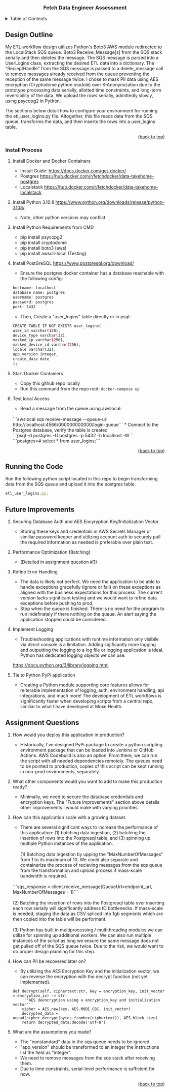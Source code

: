 <a name="readme-top"></a>

<h3 align="center">Fetch Data Engineer Assessment</h3>

<!-- TABLE OF CONTENTS -->
<details>
  <summary>Table of Contents</summary>
  <ol>
    <li>
      <a href="#Design Outline">Design Outline</a>
      <ul>
        <li><a href="#Install Process">Install Process</a></li>
        <li><a href="#Running the Code">Running the Code</a></li>
        <li><a href="#Future Improvements">Future Improvements</a></li>
        <li><a href="#Assignment Questions">Assignment Questions</a></li>
  </ol>
</details>


<!-- Design Outline -->
## Design Outline

My ETL workflow design utilizes Python's Boto3 AWS module redirected to the LocalStack SQS queue. Boto3 Receive_Message[s] from the SQS stack serially and then deletes the message. The SQS message is parsed into a UserLogins class, extracting the desired ETL data into a dictionary. The "RecieptHandle" from the SQS message is passed to a delete_message call to remove messages already received from the queue preventing the reception of the same message twice. I chose to mask PII data using AES encryption (Cryptodome python module) over K-Anonymization due to the prototype processing data serially, allotted time constraints, and long-term reversibility of the data. We upload the rows serially, admittedly slowly, using psycopg2 in Python.

The sections below detail how to configure your environment for running the etl_user_logins.py file. Altogether, this file reads data from the SQS queue, transforms the data, and then inserts the rows into a user_logins table.

<p align="right">(<a href="#readme-top">back to top</a>)</p>

### Install Process

1. Install Docker and Docker Containers 
    - Install Guide: https://docs.docker.com/get-docker/
    - Postgres https://hub.docker.com/r/fetchdocker/data-takehome-postgres
    - Localstack https://hub.docker.com/r/fetchdocker/data-takehome-localstack
2. Install Python 3.10.8 https://www.python.org/downloads/release/python-3108/
    * Note, other python versions may conflict
3. Install Python Requirements from CMD
    - pip install psycopg2
    - pip install cryptodome
    - pip install boto3 (aws)
    - pip install awscli-local (Testing)
4. Install PostGreSQL https://www.postgresql.org/download/
    * Ensure the postgres docker container has a database reachable with the following config:
    ```sh
   hostname: localhost
   database name: postgres
   username: postgres
   password: postgres
   port: 5432
   ```
    * Then, Create a "user_logins" table directly or in psql:
    
    ```sh
   CREATE TABLE IF NOT EXISTS user_logins(
    user_id varchar(128),
    device_type varchar(32),
    masked_ip varchar(256),
    masked_device_id varchar(256),
    locale varchar(32),
    app_version integer,
    create_date date
    );
   ```
5. Start Docker Containers
    * Copy this github repo locally
    * Run this command from the repo root:
    ```docker-compose up```
6. Test local Access

    * Read a message from the queue using awslocal:
    <br>
    ```awslocal sqs receive-message --queue-url http://localhost:4566/000000000000/login-queue```
    * Connect to the Postgres database, verify the table is created
    <br>
    ```psql -d postgres -U postgres -p 5432 -h localhost -W```
    <br>
    ```postgres=# select * from user_logins;```


<p align="right">(<a href="#readme-top">back to top</a>)</p>


<!-- Running the Code -->
## Running the Code

Run the following python script located in this repo to begin transforming data from the SQS queue and upload it into the postgres table.
  ```js
  etl_user_logins.py;
  ```

<!-- Future Improvements -->
## Future Improvements

1. Securing Database Auth and AES Encyryption Key/Initialization Vector.
    -   Storing these keys and credentials in AWS Secrets Manager or similiar password keeper and utilizing account auth to securely pull the required information as needed is preferable over plain text.
    
2. Performance Optimization (Batching)
    -   (Detailed in assignment question #3)

3. Refine Error Handling
    -   The data is likely not perfect. We need the application to be able to handle exceptions gracefully (ignore or fail) on these exceptions as aligned with the business expectations for this process. The current version lacks significant testing and we would want to refine data exceptions before pushing to prod.
    -   Stop when the queue is finished. There is no need for the program to run indefinately if there nothing on the queue. An alert saying the application stopped could be considered.
4. Implement Logging
    - Troubleshooting applications with runtime information only visibile via direct console is a limitation. Adding sigificantly more logging and outputting the logging to a log file or logging application is ideal. Python has dedicated logging objects we can use.
    
    https://docs.python.org/3/library/logging.html

5. Tie to Python PyPi application
    - Creating a Python module supporting core features allows for reiterable implementation of logging, auth, environment handling, api integrations, and much more! The development of ETL workflows is significantly faster when developing scripts from a central repo, similiar to what I have developed at Moxe Health.

<!-- Assignment Questions -->
## Assignment Questions

1. How would you deploy this application in production?
    * Historically, I've designed PyPi package to create a python scripting environment package that can be loaded into Jenkins or GitHub Actions. AWS Codebuild is also an option. From there, we can run the script with all needed dependencies remotely. The queues need to be pointed to production, copies of this script can be kept running in non-prod environments, separately.
    
2.  What other components would you want to add to make this production ready?
    * Minimally, we need to secure the database credentials and encryption keys. The "Future Improvements" section above details other improvements I would make with varying priorities. 
    
3.  How can this application scale with a growing dataset.
    * There are several significant ways to increase the performance of this application: (1) batching data ingestion, (2) batching the insertion of rows into the Postgresql table, and (3) spinning up multiple Python instances of the application. 
    <br><br>
    (1) Batching data ingestion by upping the "MaxNumberOfMessages" from 1 to its maximum of 10. We could also separate and containerize the process of recieving messages from the sqs queue from the transformation and upload process if mass-scale bandwidth is required.
    <br>
    ```sqs_response = client.receive_message(QueueUrl=endpoint_url, MaxNumberOfMessages = 1)```
    <br><br>
    (2) Batching the insertion of rows into the Postgresql table over inserting each row serially will significantly address IO bottlenecks. If mass-scale is needed, staging the data as CSV spliced into 1gb segments which are then copied into the table will be performant.
    <br><br>
    (3) Python has built in multiprocessing / multithreading modules we can utilize for spinning up additional workers. We can also run multiple instances of the script as long we ensure the same message does not get pulled off of the SQS queue twice. Due to the risk, we would want to do proper design planning for this step.

4. How can PII be recovered later on?
    * By utilizing the AES Encryption Key and the initialization vector, we can reverse the encryption with the decrypt function (not yet implemented).
    ```
    def decrypt(self, ciphertext:str, key = encryption_key, init_vector = encryption_iv) -> str:
        '''AES deencryption using a encryption_key and initialization vector'''
        cipher = AES.new(key, AES.MODE_CBC, init_vector)
        decrypted_data = unpad(cipher.decrypt(bytes.fromhex(ciphertext)), AES.block_size)
        return decrypted_data.decode('utf-8')
    ```
5. What are the assumptions you made?
    * The "nonstandard" data in the sqs queue needs to be ignored.
    * "app_version" should be transformed to an integer the instructions list the field as "integer".
    * We need to remove messages from the sqs stack after receiving them.
    * Due to time constraints, serial-level performance is sufficient for now.

<p align="right">(<a href="#readme-top">back to top</a>)</p>

